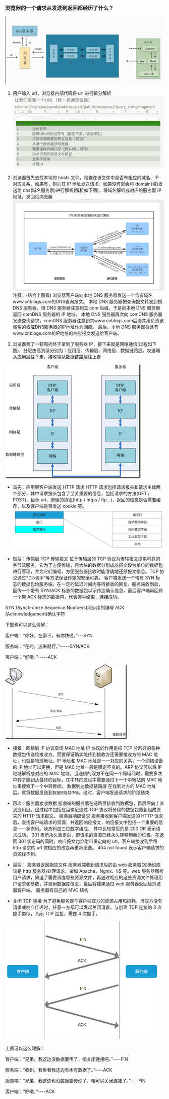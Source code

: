 ### 浏览器的一个请求从发送到返回都经历了什么？

![image](https://github.com/RyanLYC/RyanLYC/raw/main/images/url.jpg)

1. 用户输入 url，浏览器内部代码将 url 进行拆分解析
   ![image](https://github.com/RyanLYC/RyanLYC/raw/main/images/url.png)

2. 浏览器首先去找本地的 hosts 文件，检查在该文件中是否有相应的域名、IP 对应关系，如果有，则向其 IP 地址发送请求，如果没有就会将 domain(域)发送给 dns(域名服务器)进行解析(解析如下图)，将域名解析成对应的服务器 IP 地址，发回给浏览器
   ![image](https://github.com/RyanLYC/RyanLYC/raw/main/images/dns.jpg)
   注释：(结合上图看)
   浏览器客户端向本地 DNS 服务器发送一个含有域名www.cnblogs.com的DNS查询报文。
   本地 DNS 服务器把查询报文转发到根 DNS 服务器，根 DNS 服务器注意到其 com 后缀，于是向本地 DNS 服务器返回 comDNS 服务器的 IP 地址。
   本地 DNS 服务器再次向 comDNS 服务器发送查询请求，comDNS 服务器注意到其www.cnblogs.com后缀并用负责该域名的权威DNS服务器的IP地址作为回应。
   最后，本地 DNS 服务器将含有www.cnblogs.com的IP地址的响应报文发送给客户端。

3. 浏览器费了一顿周折终于拿到了服务器 IP，接下来就是网络通信(过程如下图)，分层由高到低分别为：应用层、传输层、网络层、数据链路层。发送端从应用层往下走，接收端从数据链路层往上走

![image](https://github.com/RyanLYC/RyanLYC/raw/main/images/link.png)

- 首先：应用层客户端发送 HTTP 请求
  HTTP 请求包括请求报头和请求主体两个部分，其中请求报头包含了至关重要的信息，包括请求的方法(GET / POST)、目标 url、遵循的协议(http / https / ftp…)，返回的信息是否需要缓存，以及客户端是否发送 cookie 等。
  ![image](https://github.com/RyanLYC/RyanLYC/raw/main/images/baowen.png)

- 然后：传输层 TCP 传输报文
  位于传输层的 TCP 协议为传输报文提供可靠的字节流服务。它为了方便传输，将大块的数据分割成以报文段为单位的数据包进行管理，并为它们编号，方便服务器接收时能准确地还原报文信息。TCP 协议通过`“三次握手”`等方法保证传输的安全可靠。
  客户端发送一个带有 SYN 标志的数据包给服务端，在一定的延迟时间内等待接收的回复。服务端收到后，回传一个带有 SYN/ACK 标志的数据包以示传达确认信息，最后客户端再回传一个带 ACK 标志的数据包，代表握手结束，连接成功。

SYN (Synchronize Sequence Numbers)同步序列编号
ACK (Acknowledgement)确认字符

下图也可以这么理解：

客户端：“你好，在家不，有你快递。”---SYN

服务端：“在的，送来就行。”-----SYN/ACK

客户端：“好嘞。”-----ACK

![image](https://github.com/RyanLYC/RyanLYC/raw/main/images/three.png)

- 接着：网络层 IP 协议查询 MAC 地址
  IP 协议的作用是把 TCP 分割好的各种数据包传送给接收方。而要保证确实能传到接收方还需要接收方的 MAC 地址，也就是物理地址。IP 地址和 MAC 地址是一一对应的关系，一个网络设备的 IP 地址可以更换，但是 MAC 地址一般是固定不变的。ARP 协议可以将 IP 地址解析成对应的 MAC 地址。当通信的双方不在同一个局域网时，需要多次中转才能到达最终的目标，在中转的过程中需要通过下一个中转站的 MAC 地址来搜索下一个中转目标。
  数据到达数据链路层
  在找到对方的 MAC 地址后，就将数据发送到`数据链路层传输`。这时，客户端发送请求的阶段结束

- 再次：服务器接收数据
  接收端的服务器在链路层接收到数据包，再层层向上直到应用层。这过程中包括在运输层通过 TCP 协议将分段的数据包重新组成原来的 HTTP 请求报文。
  服务器响应请求
  服务接收到客户端发送的 HTTP 请求后，查找客户端请求的资源，并返回响应报文，响应报文中包括一个重要的信息——状态码。状态码由三位数字组成，
  其中比较常见的是 200 OK 表示请求成功。
  301 表示永久重定向，即请求的资源已经永久转移到新的位置。在返回 301 状态码的同时，响应报文也会附带重定向的 url，客户端接收到后将 http 请求的 url 做相应的改变再重新发送。
  404 not found 表示客户端请求的资源找不到。

- 最后： 服务器返回相应文件
  服务器端收到请求后的由 web 服务器(准确说应该是 http 服务器)处理请求，诸如 Apache、Ngnix、IIS 等。web 服务器解析用户请求，知道了需要调度哪些资源文件，再通过相应的这些资源文件处理用户请求和参数，并调用数据库信息，最后将结果通过 web 服务器返回给浏览器客户端。
  服务器有自己的 MVC 结构

- 关闭 TCP 连接
  为了避免服务器与客户端双方的资源占用和损耗，当双方没有请求或响应传递时，任意一方都可以发起关闭请求。与创建 TCP 连接的 3 次握手类似，关闭 TCP 连接，需要 4 次握手。

![image](https://github.com/RyanLYC/RyanLYC/raw/main/images/four.png)

上图可以这么理解：

客户端：“兄弟，我这边没数据要传了，咱关闭连接吧。”----FIN

服务端：“收到，我看看我这边有木有数据了。”----ACK

服务端：“兄弟，我这边也没数据要传你了，咱可以关闭连接了。”----FIN

客户端：“好嘞。”----ACK
